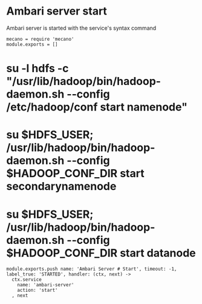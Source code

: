 # Ambari server start

Ambari server is started with the service's syntax command

    mecano = require 'mecano'
    module.exports = []
 
# su -l hdfs -c "/usr/lib/hadoop/bin/hadoop-daemon.sh --config /etc/hadoop/conf start namenode"
# su $HDFS_USER; /usr/lib/hadoop/bin/hadoop-daemon.sh --config $HADOOP_CONF_DIR start secondarynamenode
# su $HDFS_USER; /usr/lib/hadoop/bin/hadoop-daemon.sh --config $HADOOP_CONF_DIR start datanode
 
    module.exports.push name: 'Ambari Server # Start', timeout: -1, label_true: 'STARTED', handler: (ctx, next) ->
      ctx.service
        name: 'ambari-server'
        action: 'start'
      , next